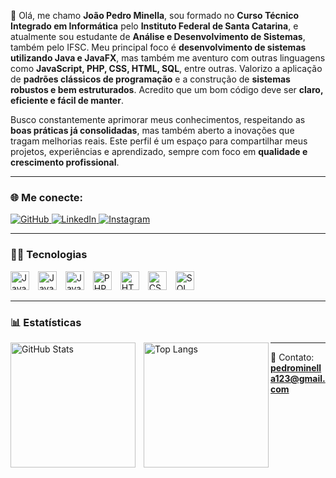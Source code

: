 👋 Olá, me chamo **João Pedro Minella**, sou formado no **Curso Técnico Integrado em Informática** pelo **Instituto Federal de Santa Catarina**, e atualmente sou estudante de **Análise e Desenvolvimento de Sistemas**, também pelo IFSC. Meu principal foco é **desenvolvimento de sistemas utilizando Java e JavaFX**, mas também me aventuro com outras linguagens como **JavaScript, PHP, CSS, HTML, SQL**, entre outras. Valorizo a aplicação de **padrões clássicos de programação** e a construção de **sistemas robustos e bem estruturados**. Acredito que um bom código deve ser **claro, eficiente e fácil de manter**.

Busco constantemente aprimorar meus conhecimentos, respeitando as **boas práticas já consolidadas**, mas também aberto a inovações que tragam melhorias reais. Este perfil é um espaço para compartilhar meus projetos, experiências e aprendizado, sempre com foco em **qualidade e crescimento profissional**.

---

### 🌐 Me conecte:

<p align="left">
  <a href="https://github.com/JoaoPedroMinella" target="_blank">
    <img 
      alt="GitHub" 
      title="Me siga no GitHub" 
      src="https://img.shields.io/badge/GITHUB-1155ba?style=for-the-badge&logo=github&logoColor=white"
    />
  </a>
  <a href="https://www.linkedin.com/in/joaopedro-minella" target="_blank">
    <img 
      alt="LinkedIn" 
      title="Me conecte no LinkedIn" 
      src="https://img.shields.io/badge/LINKEDIN-0A66C2?style=for-the-badge&logo=linkedin&logoColor=white"
    />
  </a>
  <a href="https://www.instagram.com/seu_instagram_aqui/" target="_blank">
    <img 
      alt="Instagram" 
      title="Me conecte no Instagram" 
      src="https://img.shields.io/badge/Instagram-%23E4405F.svg?style=for-the-badge&logo=Instagram&logoColor=white"
    />
  </a>
</p>

---

### 🧑‍💻 Tecnologias

<p align="left">
  <img 
    alt="Java" 
    title="Java" 
    width="30px" 
    style="padding-right: 10px;" 
    src="https://cdn.jsdelivr.net/gh/devicons/devicon/icons/java/java-original.svg"
  />
  <img 
    alt="JavaFX" 
    title="JavaFX" 
    width="30px" 
    style="padding-right: 10px;" 
    src="https://cdn.jsdelivr.net/gh/devicons/devicon/icons/java/java-original.svg"
  />
  <img 
    alt="JavaScript" 
    title="JavaScript" 
    width="30px" 
    style="padding-right: 10px;" 
    src="https://cdn.jsdelivr.net/gh/devicons/devicon/icons/javascript/javascript-original.svg"
  />
  <img 
    alt="PHP" 
    title="PHP" 
    width="30px" 
    style="padding-right: 10px;" 
    src="https://cdn.jsdelivr.net/gh/devicons/devicon/icons/php/php-original.svg"
  />
  <img 
    alt="HTML5" 
    title="HTML5" 
    width="30px" 
    style="padding-right: 10px;" 
    src="https://cdn.jsdelivr.net/gh/devicons/devicon/icons/html5/html5-original.svg"
  />
  <img 
    alt="CSS3" 
    title="CSS3" 
    width="30px" 
    style="padding-right: 10px;" 
    src="https://cdn.jsdelivr.net/gh/devicons/devicon/icons/css3/css3-original.svg"
  />
  <img 
    alt="SQL" 
    title="SQL" 
    width="30px" 
    style="padding-right: 10px;" 
    src="https://cdn.jsdelivr.net/gh/devicons/devicon/icons/mysql/mysql-original.svg"
  />
</p>

---

### 📊 Estatísticas

<img 
  align="left"
  alt="GitHub Stats" 
  height="200" 
  style="padding-right: 10px;" 
  src="https://github-readme-stats.vercel.app/api?username=JoaoPedroMinella&show_icons=true&theme=tokyonight&include_all_commits=true&locale=pt-br"
/>
<img 
  align="left" 
  alt="Top Langs" 
  height="200" 
  src="https://github-readme-stats.vercel.app/api/top-langs/?username=JoaoPedroMinella&theme=tokyonight&layout=compact&custom_title=Tecnologias&langs_count=9"
/>

---

📧 Contato: **pedrominella123@gmail.com**
